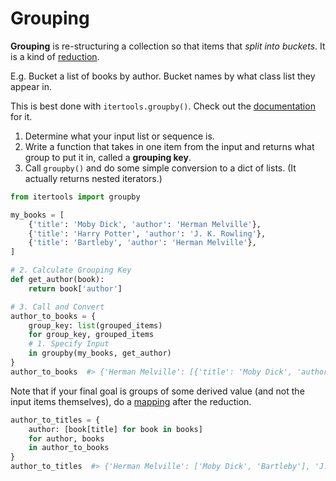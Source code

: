 # Grouping

**Grouping** is re-structuring a collection so that items that _split into buckets_.
It is a kind of [reduction](/notes/reducing.md).

E.g. Bucket a list of books by author.
Bucket names by what class list they appear in.

This is best done with `itertools.groupby()`.
Check out the [documentation](https://docs.python.org/3/library/itertools.html#itertools.groupby) for it.

1. Determine what your input list or sequence is.
1. Write a function that takes in one item from the input and returns what group to put it in, called a **grouping key**.
1. Call `groupby()` and do some simple conversion to a dict of lists. (It actually returns nested iterators.)

```py
from itertools import groupby

my_books = [
    {'title': 'Moby Dick', 'author': 'Herman Melville'},
    {'title': 'Harry Potter', 'author': 'J. K. Rowling'},
    {'title': 'Bartleby', 'author': 'Herman Melville'},
]

# 2. Calculate Grouping Key
def get_author(book):
    return book['author']

# 3. Call and Convert
author_to_books = {
    group_key: list(grouped_items)
    for group_key, grouped_items
    # 1. Specify Input
    in groupby(my_books, get_author)
}
author_to_books  #> {'Herman Melville': [{'title': 'Moby Dick', 'author': 'Herman Melville'}, {'title': 'Bartleby', 'author': 'Herman Melville'}], 'J. K. Rowling': [{'title': 'Harry Potter', 'author': 'J. K. Rowling'}]}
```

Note that if your final goal is groups of some derived value (and not the input items themselves), do a [mapping](/notes/mapping.md) after the reduction.

```py
author_to_titles = {
    author: [book[title] for book in books]
    for author, books
    in author_to_books
}
author_to_titles  #> {'Herman Melville': ['Moby Dick', 'Bartleby'], 'J. K. Rowling': ['Harry Potter']}
```
